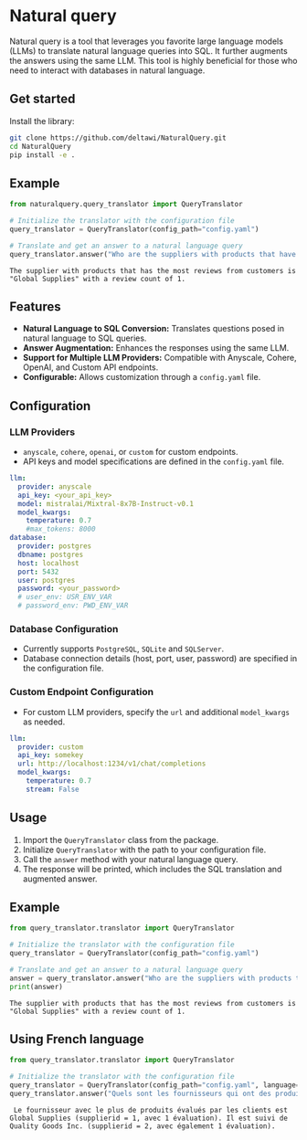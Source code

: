 # Natural query

Natural query is a tool that leverages you favorite large language models (LLMs) to translate natural language queries into SQL. It further augments the answers using the same LLM. This tool is highly beneficial for those who need to interact with databases in natural language.

## Get started

Install the library:
```bash
git clone https://github.com/deltawi/NaturalQuery.git
cd NaturalQuery
pip install -e .
```
## Example

```python
from naturalquery.query_translator import QueryTranslator

# Initialize the translator with the configuration file
query_translator = QueryTranslator(config_path="config.yaml")

# Translate and get an answer to a natural language query
query_translator.answer("Who are the suppliers with products that have the most reviews from costumers ?")
```
```text
The supplier with products that has the most reviews from customers is "Global Supplies" with a review count of 1.
```

## Features

- **Natural Language to SQL Conversion:** Translates questions posed in natural language to SQL queries.
- **Answer Augmentation:** Enhances the responses using the same LLM.
- **Support for Multiple LLM Providers:** Compatible with Anyscale, Cohere, OpenAI, and Custom API endpoints.
- **Configurable:** Allows customization through a `config.yaml` file.

## Configuration

### LLM Providers
- `anyscale`, `cohere`, `openai`, or `custom` for custom endpoints.
- API keys and model specifications are defined in the `config.yaml` file.
```yaml
llm:
  provider: anyscale
  api_key: <your_api_key>
  model: mistralai/Mixtral-8x7B-Instruct-v0.1
  model_kwargs:
    temperature: 0.7
    #max_tokens: 8000
database:
  provider: postgres
  dbname: postgres
  host: localhost
  port: 5432
  user: postgres
  password: <your_password>
  # user_env: USR_ENV_VAR
  # password_env: PWD_ENV_VAR

```

### Database Configuration
- Currently supports `PostgreSQL`, `SQLite` and `SQLServer`.
- Database connection details (host, port, user, password) are specified in the configuration file.

### Custom Endpoint Configuration
- For custom LLM providers, specify the `url` and additional `model_kwargs` as needed.
```yaml
llm:
  provider: custom
  api_key: somekey
  url: http://localhost:1234/v1/chat/completions
  model_kwargs:
    temperature: 0.7
    stream: False
```
## Usage

1. Import the `QueryTranslator` class from the package.
2. Initialize `QueryTranslator` with the path to your configuration file.
3. Call the `answer` method with your natural language query.
4. The response will be printed, which includes the SQL translation and augmented answer.

## Example

```python
from query_translator.translator import QueryTranslator

# Initialize the translator with the configuration file
query_translator = QueryTranslator(config_path="config.yaml")

# Translate and get an answer to a natural language query
answer = query_translator.answer("Who are the suppliers with products that have the most reviews from costumers ?")
print(answer)
```
```text
The supplier with products that has the most reviews from customers is "Global Supplies" with a review count of 1.
```

## Using French language

```python
from query_translator.translator import QueryTranslator

# Initialize the translator with the configuration file
query_translator = QueryTranslator(config_path="config.yaml", language="Fr")
query_translator.answer("Quels sont les fournisseurs qui ont des produits les plus notés par les clients ?")
```

```text
 Le fournisseur avec le plus de produits évalués par les clients est Global Supplies (supplierid = 1, avec 1 évaluation). Il est suivi de Quality Goods Inc. (supplierid = 2, avec également 1 évaluation).
```